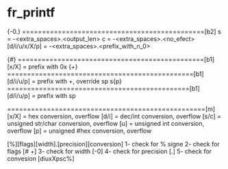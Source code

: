 # fr_printf

{-0.} ==============================================[b2]
s = -<extra_spaces>.<output_len>
c = -<extra_spaces>.<no_efect>
[d/i/u/x/X/p] = -<extra_spaces>.<prefix_with_n_0>


{#}  ===============================================[b1]
[x/X] = prefix with 0x
{+}  ===============================================[b1]
[d/i/u/p] = prefix with +, override sp
s{p}  ==============================================[b1]
[d/i/u/p] = prefix with sp


==================================================[m]
[x/X] = hex conversion, overflow
[d/i] = dec/int conversion, overflow
[s/c] = unsigned str/char conversion, overflow
[u] = unsigned int conversion, overflow
[p] = unsigned #hex conversion, overflow


[%][flags][width].[precision][conversion]
1- check for % signe
2- check for flags [# +]
3- check for width [-0]
4- check for precision [.]
5- check for convesion [diuxXpsc%]
